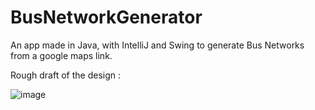 # BusNetworkGenerator
An app made in Java, with IntelliJ and Swing to generate Bus Networks from a google maps link.

Rough draft of the design : 

![image](https://user-images.githubusercontent.com/18319764/94357358-5d7bf100-0066-11eb-88f3-6e955545139e.png)
